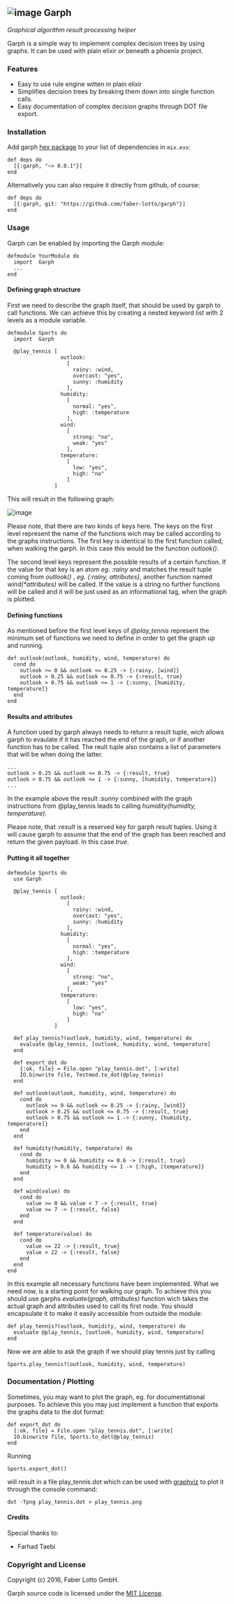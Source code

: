 ## ![image](https://cdn.rawgit.com/faber-lotto/garph/master/logo.svg)  Garph

_Graphical algorithm result processing helper_

Garph is a simple way to implement complex decision trees by using graphs. It can be used with plain elixir or beneath a phoenix project.

### Features

* Easy to use rule engine witten in plain elixir
* Simplifies decision trees by breaking them down into single function calls.
* Easy documentation of complex decision graphs through DOT file export.

### Installation

Add garph [hex package](https://hex.pm/packages/garph) to your list of dependencies in `mix.exs`:

```
def deps do
  [{:garph, "~> 0.0.1"}]
end
```

Alternatively you can also require it directiy from github, of course:

```
def deps do
  [{:garph, git: "https://github.com/faber-lotto/garph"}]
end
```

### Usage

Garph can be enabled by importing the Garph module:

```
defmodule YourModule do
  import  Garph
  ...
end
```

#### Defining graph structure

First we need to describe the graph itself, that should be used by garph to call functions. We can achieve this by creating a nested keyword list with 2 levels as a module variable.

```
defmodule Sports do
  import  Garph

  @play_tennis [
                 outlook:
                   [
                     rainy: :wind,
                     overcast: "yes",
                     sunny: :humidity
                   ],
                 humidity:
                   [
                     normal: "yes",
                     high: :temperature
                   ],
                 wind:
                   [
                     strong: "no",
                     weak: "yes"
                   ],
                 temperature:
                   [
                     low: "yes",
                     high: "no"
                   ]
               ]
```
This will result in the following graph:

![image](https://cdn.rawgit.com/faber-lotto/garph/master/play_tennis.svg)

Please note, that there are two kinds of keys here. The keys on the first level represent the name of the functions wich may be called according to the graphs instructions. The first key is identical to the first function called, when walking the garph. In this case this would be the function _outlook()_.

The second level keys represent the possible results of a certain function. If the value for that key is an atom _eg. :rainy_ and matches the result tuple coming from _outlook()_ , _eg. {:rainy, attributes}_, another function named _wind(*attributes)_ will be called. If the value is a string no further functions will be called and it will be just used as an informational tag, when the graph is plotted.

#### Defining functions

As mentioned before the first level keys of _@play_tennis_ represent the minimum set of functions we need to define in order to get the graph up and running.

```
def outlook(outlook, humidity, wind, temperature) do
  cond do
    outlook >= 0 && outlook <= 0.25 -> {:rainy, [wind]}
    outlook > 0.25 && outlook <= 0.75 -> {:result, true}
    outlook > 0.75 && outlook <= 1 -> {:sunny, [humidity, temperature]}
  end
end

```

#### Results and attributes

A function used by garph always needs to return a result tuple, wich allows garph to evaulate if it has reached the end of the graph, or if another function has to be called. The reult tuple also contains a list of parameters that will be when doing the latter.

```
...
outlook > 0.25 && outlook <= 0.75 -> {:result, true}
outlook > 0.75 && outlook <= 1 -> {:sunny, [humidity, temperature]}
...
```

In the example above the result _:sunny_ combined with the graph instructions from @play_tennis leads to calling _humidity(humidity, temperature)_.

Please note, that _:result_ is a reserved key for garph result tuples. Using it will cause garph to assume that the end of the graph has been reached and return the given payload. In this case _true_.

#### Putting it all together

```
defmodule Sports do
  use Garph

  @play_tennis [
                 outlook:
                   [
                     rainy: :wind,
                     overcast: "yes",
                     sunny: :humidity
                   ],
                 humidity:
                   [
                     normal: "yes",
                     high: :temperature
                   ],
                 wind:
                   [
                     strong: "no",
                     weak: "yes"
                   ],
                 temperature:
                   [
                     low: "yes",
                     high: "no"
                   ]
               ]

  def play_tennis?(outlook, humidity, wind, temperature) do
    evaluate @play_tennis, [outlook, humidity, wind, temperature]
  end

  def export_dot do
    {:ok, file} = File.open "play_tennis.dot", [:write]
    IO.binwrite file, Testmod.to_dot(@play_tennis)
  end

  def outlook(outlook, humidity, wind, temperature) do
    cond do
      outlook >= 0 && outlook <= 0.25 -> {:rainy, [wind]}
      outlook > 0.25 && outlook <= 0.75 -> {:result, true}
      outlook > 0.75 && outlook <= 1 -> {:sunny, [humidity, temperature]}
    end
  end

  def humidity(humidity, temperature) do
    cond do
      humidity >= 0 && humidity <= 0.6 -> {:result, true}
      humidity > 0.6 && humidity <= 1 -> {:high, [temperature]}
    end
  end

  def wind(value) do
    cond do
      value >= 0 && value < 7 -> {:result, true}
      value >= 7 -> {:result, false}
    end
  end

  def temperature(value) do
    cond do
      value <= 22 -> {:result, true}
      value > 22 -> {:result, false}
    end
  end
end

```

In this example all necessary functions have been implemented. What we need now, is a starting point for walking our graph.
To achieve this you should use garphs _evaluate(graph, attributes)_ function wich takes the actual graph and attributes used to call its first node. You should encapsulate it to make it easily accessible from outside the module:

```
def play_tennis?(outlook, humidity, wind, temperature) do
  evaluate @play_tennis, [outlook, humidity, wind, temperature]
end
```

Now we are able to ask the graph if we should play tennis just by calling

```
Sports.play_tennis?(outlook, humidity, wind, temperature)
```

### Documentation / Plotting

Sometimes, you may want to plot the graph, eg. for documentational purposes. To achieve this you may just implement a function that exports the graphs data to the dot format:

```
def export_dot do
  {:ok, file} = File.open "play_tennis.dot", [:write]
  IO.binwrite file, Sports.to_dot(@play_tennis)
end
```

Running

```
Sports.export_dot()
```

will result in a file play_tennis.dot which can be used with [graphviz]() to plot it through the console command:

```
dot -Tpng play_tennis.dot > play_tennis.png
```

#### Credits

Special thanks to:

* Farhad Taebi

### Copyright and License

Copyright (c) 2016, Faber Lotto GmbH.

Garph source code is licensed under the [MIT License](https://github.com/faber-lotto/garph/blob/master/LICENSE).
